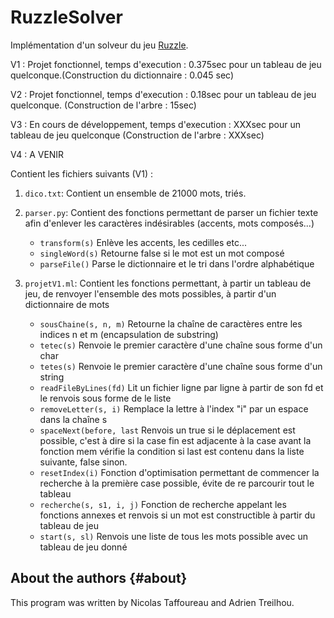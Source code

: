 # RuzzleSolver

Implémentation d'un solveur du jeu [Ruzzle](https://fr.wikipedia.org/wiki/Ruzzle). 

V1 : Projet fonctionnel, temps d'execution : 0.375sec pour un tableau de jeu quelconque.(Construction du dictionnaire : 0.045 sec)

V2 : Projet fonctionnel, temps d'execution : 0.18sec pour un tableau de jeu quelconque. (Construction de l'arbre : 15sec)
      
V3 : En cours de développement, temps d'execution : XXXsec pour un tableau de jeu quelconque (Construction de l'arbre : XXXsec)

V4 : A VENIR

Contient les fichiers suivants (V1) :

1. `dico.txt`: Contient un ensemble de 21000 mots, triés.

2. `parser.py`: Contient des fonctions permettant de parser un fichier texte afin d'enlever les caractères indésirables (accents, mots composés...)
   - `transform(s)` Enlève les accents, les cedilles etc...
   - `singleWord(s)` Retourne false si le mot est un mot composé
   - `parseFile()` Parse le dictionnaire et le tri dans l'ordre alphabétique
   
3. `projetV1.ml`: Contient les fonctions permettant, à partir un tableau de jeu, de renvoyer l'ensemble des mots possibles, à partir d'un dictionnaire de mots
   - `sousChaine(s, n, m)` Retourne la chaîne de caractères entre les indices n et m (encapsulation de substring)
   - `tetec(s)` Renvoie le premier caractère d'une chaîne sous forme d'un char
   - `tetes(s)` Renvoie le premier caractère d'une chaîne sous forme d'un string
   - `readFileByLines(fd)` Lit un fichier ligne par ligne à partir de son fd et le renvois sous forme de le liste
   - `removeLetter(s, i)` Remplace la lettre à l'index "i" par un espace dans la chaîne s
   - `spaceNext(before, last` Renvois un true si le déplacement est possible, c'est à dire si la case fin est adjacente à la case avant la fonction mem vérifie la condition si last est contenu dans la liste suivante, false sinon.
   - `resetIndex(i)` Fonction d'optimisation permettant de commencer la recherche à la première case possible, évite de re parcourir tout le tableau
   - `recherche(s, s1, i, j)` Fonction de recherche appelant les fonctions annexes et renvois si un mot est constructible à partir du tableau de jeu
   - `start(s, sl)` Renvois une liste de tous les mots possible avec un tableau de jeu donné


About the authors                                                  {#about}
-----------------

This program was written by Nicolas Taffoureau and Adrien Treilhou.
